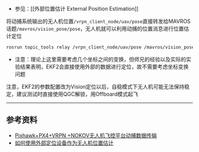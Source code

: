 + 参见：[[外部位置估计 External Position Estimation]]

将动捕系统输出的无人机位置`/vrpn_client_node/uav/pose`直接转发给MAVROS话题`/mavros/vision_pose/pose`，无人机就可以利用动捕的位置消息进行位置估计定位

```bash
rosrun topic_tools relay /vrpn_client_node/uav/pose /mavros/vision_pose/pose
```

+ 注意：理论上这里需要考虑几个坐标之间的变换，但师兄的经验以及实际的实验结果表明，EKF2会直接使用外部的数据进行定位，故不需要考虑坐标变换问题

注意，EKF2的参数配置改为Vision定位以后，自稳模式下无人机可能无法保持稳定，建议测试时直接使用QGC解锁，用Offboard模式起飞

---
## 参考资料

+ [Pixhawk+PX4+VRPN +NOKOV无人机飞控平台动捕数据传输](https://blog.csdn.net/MocapLeader/article/details/134463669?ops_request_misc=&request_id=&biz_id=102&utm_term=%E6%97%A0%E4%BA%BA%E6%9C%BA%E5%8A%A8%E6%8D%95&utm_medium=distribute.pc_search_result.none-task-blog-2~all~sobaiduweb~default-0-134463669.142^v100^pc_search_result_base2&spm=1018.2226.3001.4187)
+ [如何使用外部定位设备作为无人机位置估计](https://zhuanlan.zhihu.com/p/101967658?utm_id=0)